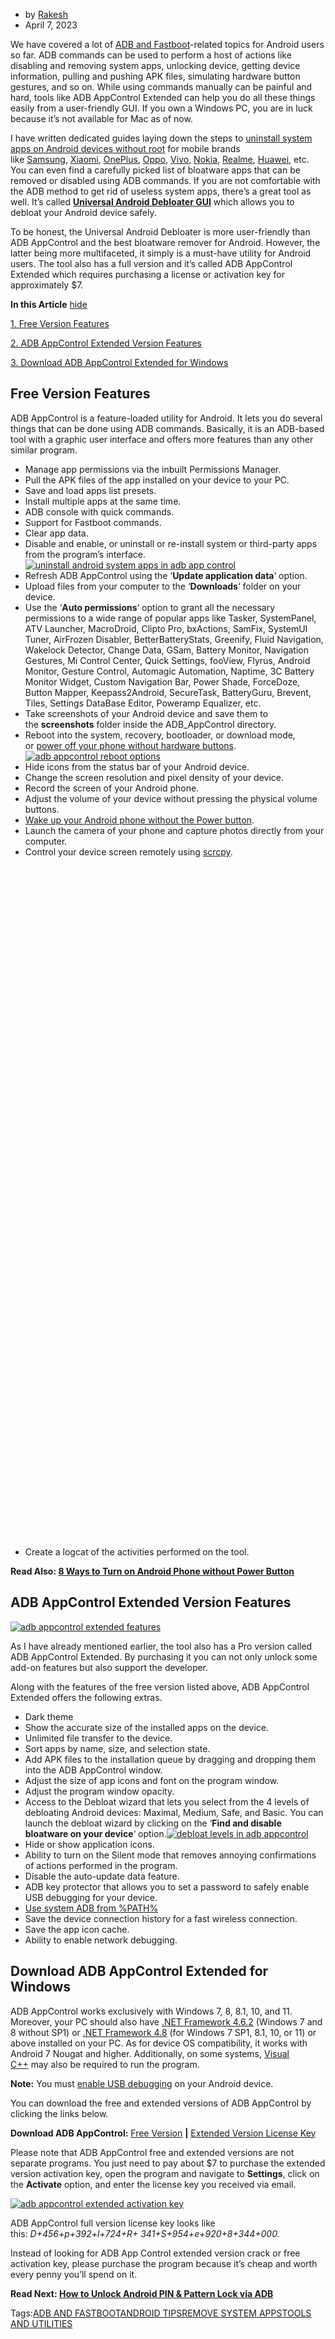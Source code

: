 - by [Rakesh](https://technastic.com/author/rakesh/ "Posts by Rakesh")
- April 7, 2023

We have covered a lot of [ADB and Fastboot](https://technastic.com/tag/adb-and-fastboot/)-related topics for Android users so far. ADB commands can be used to perform a host of actions like disabling and removing system apps, unlocking device, getting device information, pulling and pushing APK files, simulating hardware button gestures, and so on. While using commands manually can be painful and hard, tools like ADB AppControl Extended can help you do all these things easily from a user-friendly GUI. If you own a Windows PC, you are in luck because it’s not available for Mac as of now.

I have written dedicated guides laying down the steps to [uninstall system apps on Android devices without root](https://technastic.com/freeze-uninstall-system-apps-android/) for mobile brands like [Samsung](https://technastic.com/remove-samsung-bloatware-safe-to-remove-apps/), [Xiaomi](https://technastic.com/xiaomi-bloatware-list-miui/), [OnePlus](https://technastic.com/oneplus-bloatware-list-oxygen-os-debloater/), [Oppo](https://technastic.com/oppo-bloatware-list-remove-system-apps/), [Vivo](https://technastic.com/vivo-bloatware-preinstalled-apps-list/), [Nokia](https://technastic.com/nokia-bloatware-list-safe-to-remove-apps/), [Realme](https://technastic.com/uninstall-disable-realme-bloatware/), [Huawei](https://technastic.com/huawei-honor-bloatware-list-emui/), etc. You can even find a carefully picked list of bloatware apps that can be removed or disabled using ADB commands. If you are not comfortable with the ADB method to get rid of useless system apps, there’s a great tool as well. It’s called **[Universal Android Debloater GUI](https://technastic.com/universal-android-debloater-best-bloatware-remover/)** which allows you to debloat your Android device safely.

To be honest, the Universal Android Debloater is more user-friendly than ADB AppControl and the best bloatware remover for Android. However, the latter being more multifaceted, it simply is a must-have utility for Android users. The tool also has a full version and it’s called ADB AppControl Extended which requires purchasing a license or activation key for approximately $7.

**In this Article** [hide](https://technastic.com/adb-app-control-extended-android/#)

[1. Free Version Features](https://technastic.com/adb-app-control-extended-android/#Free_Version_Features)

[2. ADB AppControl Extended Version Features](https://technastic.com/adb-app-control-extended-android/#ADB_AppControl_Extended_Version_Features)

[3. Download ADB AppControl Extended for Windows](https://technastic.com/adb-app-control-extended-android/#Download_ADB_AppControl_Extended_for_Windows)

## Free Version Features

ADB AppControl is a feature-loaded utility for Android. It lets you do several things that can be done using ADB commands. Basically, it is an ADB-based tool with a graphic user interface and offers more features than any other similar program.

- Manage app permissions via the inbuilt Permissions Manager.
- Pull the APK files of the app installed on your device to your PC.
- Save and load apps list presets.
- Install multiple apps at the same time.
- ADB console with quick commands.
- Support for Fastboot commands.
- Clear app data.
- Disable and enable, or uninstall or re-install system or third-party apps from the program’s interface.[![uninstall android system apps in adb app control](https://technastic.com/wp-content/uploads/2022/04/adb-appcontrol-uninstall-apps.png)](https://technastic.com/wp-content/uploads/2022/04/adb-appcontrol-uninstall-apps.png)
- Refresh ADB AppControl using the ‘**Update application data**‘ option.
- Upload files from your computer to the ‘**Downloads**‘ folder on your device.
- Use the ‘**Auto permissions**‘ option to grant all the necessary permissions to a wide range of popular apps like Tasker, SystemPanel, ATV Launcher, MacroDroid, Clipto Pro, bxActions, SamFix, SystemUI Tuner, AirFrozen Disabler, BetterBatteryStats, Greenify, Fluid Navigation, Wakelock Detector, Change Data, GSam, Battery Monitor, Navigation Gestures, Mi Control Center, Quick Settings, fooView, Flyrus, Android Monitor, Gesture Control, Automagic Automation, Naptime, 3C Battery Monitor Widget, Custom Navigation Bar, Power Shade, ForceDoze, Button Mapper, Keepass2Android, SecureTask, BatteryGuru, Brevent, Tiles, Settings DataBase Editor, Poweramp Equalizer, etc.
- Take screenshots of your Android device and save them to the **screenshots** folder inside the ADB_AppControl directory.
- Reboot into the system, recovery, bootloader, or download mode, or [power off your phone without hardware buttons](https://technastic.com/turn-off-android-phone-without-power-button/).[![adb appcontrol reboot options](https://technastic.com/wp-content/uploads/2022/04/adb-appcontrol-reboot-options.png)](https://technastic.com/wp-content/uploads/2022/04/adb-appcontrol-reboot-options.png)
- Hide icons from the status bar of your Android device.
- Change the screen resolution and pixel density of your device.
- Record the screen of your Android phone.
- Adjust the volume of your device without pressing the physical volume buttons.
- [Wake up your Android phone without the Power button](https://technastic.com/wake-up-android-phone-with-volume-button/).
- Launch the camera of your phone and capture photos directly from your computer.
- Control your device screen remotely using [scrcpy](https://github.com/Genymobile/scrcpy/releases).[![control android via scrcpy](data:image/svg+xml,%3Csvg%20xmlns='http://www.w3.org/2000/svg'%20viewBox='0%200%20426%20976'%3E%3C/svg%3E)](https://technastic.com/wp-content/uploads/2022/04/adb-appcontrol-scrcpy.png)
- Create a logcat of the activities performed on the tool.

**Read Also: [8 Ways to Turn on Android Phone without Power Button](https://technastic.com/turn-on-android-phone-without-power-button/)**

## ADB AppControl Extended Version Features

[![adb appcontrol extended features](https://technastic.com/wp-content/uploads/2022/04/adb-appcontrol-extended-features.png)](https://technastic.com/wp-content/uploads/2022/04/adb-appcontrol-extended-features.png)

As I have already mentioned earlier, the tool also has a Pro version called ADB AppControl Extended. By purchasing it you can not only unlock some add-on features but also support the developer.

Along with the features of the free version listed above, ADB AppControl Extended offers the following extras.

- Dark theme
- Show the accurate size of the installed apps on the device.
- Unlimited file transfer to the device.
- Sort apps by name, size, and selection state.
- Add APK files to the installation queue by dragging and dropping them into the ADB AppControl window.
- Adjust the size of app icons and font on the program window.
- Adjust the program window opacity.
- Access to the Debloat wizard that lets you select from the 4 levels of debloating Android devices: Maximal, Medium, Safe, and Basic. You can launch the debloat wizard by clicking on the ‘**Find and disable bloatware on your device**‘ option.[![debloat levels in adb appcontrol](https://technastic.com/wp-content/uploads/2022/04/adb-appcontrol-bloatware-removal.png)](https://technastic.com/wp-content/uploads/2022/04/adb-appcontrol-bloatware-removal.png)
- Hide or show application icons.
- Ability to turn on the Silent mode that removes annoying confirmations of actions performed in the program.
- Disable the auto-update data feature.
- ADB key protector that allows you to set a password to safely enable USB debugging for your device.
- [Use system ADB from %PATH%](https://technastic.com/system-wide-adb-fastboot-windows-10/)
- Save the device connection history for a fast wireless connection.
- Save the app icon cache.
- Ability to enable network debugging.

## Download ADB AppControl Extended for Windows

ADB AppControl works exclusively with Windows 7, 8, 8.1, 10, and 11. Moreover, your PC should also have [.NET Framework 4.6.2](https://dotnet.microsoft.com/download/dotnet-framework/thank-you/net462-offline-installer) (Windows 7 and 8 without SP1) or [.NET Framework 4.8](https://dotnet.microsoft.com/download/dotnet-framework/thank-you/net48-web-installer) (for Windows 7 SP1, 8.1, 10, or 11) or above installed on your PC. As for device OS compatibility, it works with Android 7 Nougat and higher. Additionally, on some systems, [Visual C++](https://support.microsoft.com/en-us/help/2977003/the-latest-supported-visual-c-downloads) may also be required to run the program.

**Note:** You must [enable USB debugging](https://technastic.com/developer-options-android/) on your Android device.

You can download the free and extended versions of ADB AppControl by clicking the links below.

**Download ADB AppControl:** [Free Version](https://adbappcontrol.com/en/) **|** [Extended Version License Key](https://adbappcontrol.com/en/donate/)

Please note that ADB AppControl free and extended versions are not separate programs. You just need to pay about $7 to purchase the extended version activation key, open the program and navigate to **Settings**, click on the **Activate** option, and enter the license key you received via email.

[![adb appcontrol extended activation key](https://technastic.com/wp-content/uploads/2022/04/adb-appcontrol-extended-purchase.png)](https://technastic.com/wp-content/uploads/2022/04/adb-appcontrol-extended-purchase.png)

ADB AppControl full version license key looks like this: _D+456+p+392+l+724+R+ 341+S+954+e+920+8+344+000._

Instead of looking for ADB App Control extended version crack or free activation key, please purchase the program because it’s cheap and worth every penny you’ll spend on it.

**Read Next: [How to Unlock Android PIN & Pattern Lock via ADB](https://technastic.com/unlock-android-phone-pin-pattern-adb/)**

Tags:[ADB AND FASTBOOT](https://technastic.com/tag/adb-and-fastboot/ "ADB and Fastboot")[ANDROID TIPS](https://technastic.com/tag/android-tips/ "Android Tips")[REMOVE SYSTEM APPS](https://technastic.com/tag/remove-system-apps/ "Remove System Apps")[TOOLS AND UTILITIES](https://technastic.com/tag/tools-and-utilities/ "Tools and Utilities")